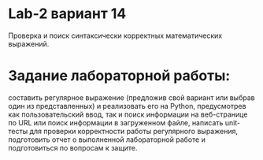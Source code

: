 # Lab-2 вариант 14
Проверка и поиск синтаксически корректных математических выражений.

# Задание лабораторной работы:

составить регулярное выражение (предложив свой вариант или выбрав один из представленных) и реализовать его на Python, предусмотрев как пользовательский ввод, так и поиск информации на веб-странице по URL или поиск  информации в загруженном файле,
написать unit-тесты для проверки корректности работы регулярного выражения,
подготовить отчет о выполненной лабораторной работе и подготовиться по вопросам к защите.
